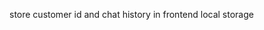 <!-- docker run -d -e POSTGRES_DB=embed -e POSTGRES_PASSWORD=embed -e POSTGRES_USER=embed -p 6500:5432 postgres:latest -->

store customer id and chat history in frontend local storage